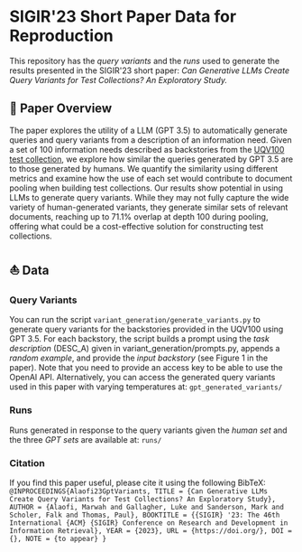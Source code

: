 # SIGIR'23 Short Paper Data for Reproduction 
This repository has the _query variants_ and the _runs_ used to generate the results presented in the SIGIR'23 short paper: 
_Can Generative LLMs Create Query Variants for Test Collections? An Exploratory Study._

## 🔖 Paper Overview 
The paper explores the utility of a LLM (GPT 3.5) to automatically generate queries and query variants from a description of an information need.
Given a set of 100 information needs described as backstories from the [UQV100 test collection](https://figshare.com/articles/dataset/UQV100_An_IR_Test_Collection_With_Query_Variability/3180694),
we explore how similar the queries generated by GPT 3.5 are to those generated by humans.
We quantify the similarity using different metrics and examine how the use of each set would contribute to document pooling when building test collections.
Our results show potential in using LLMs to generate query variants. While they may not fully capture the wide variety of human-generated variants, they generate similar sets of relevant documents, reaching up to 71.1% overlap at depth 100 during pooling,
offering what could be a cost-effective solution for constructing test collections.

## ⛵️ Data 
### Query Variants
You can run the script `variant_generation/generate_variants.py` to generate query variants for the backstories provided in the UQV100 using GPT 3.5.
For each backstory, the script builds a prompt using the _task description_ (DESC_A) given in variant_generation/prompts.py, appends a _random example_, and provide the _input backstory_ (see Figure 1 in the paper).
Note that you need to provide an access key to be able to use the OpenAI API.
Alternatively, you can access the generated query variants used in this paper with varying temperatures at: `gpt_generated_variants/`

### Runs
Runs generated in response to the query variants given the _human set_ and the three _GPT sets_ are available at: `runs/` 

### Citation
If you find this paper useful, please cite it using the following BibTeX:
`@INPROCEEDINGS{Alaofi23GptVariants,
    TITLE = {Can Generative LLMs Create Query Variants for Test Collections? An Exploratory Study},
    AUTHOR = {Alaofi, Marwah and Gallagher, Luke and Sanderson, Mark and Scholer, Falk and Thomas, Paul},
    BOOKTITLE = {{SIGIR} '23: The 46th International {ACM} {SIGIR}
                  Conference on Research and Development in
                  Information Retrieval},
    YEAR = {2023},
    URL = {https://doi.org/},
    DOI = {},
    NOTE = {to appear}
}`

[//]: # ()
[//]: # (## 🤖 Reproduction )

[//]: # (To get the set stats &#40;table 1&#41;)
[//]: # (To reproduce results presented in Fig. 3)
[//]: # (To reproduce evaluation metrics &#40;Table 2&#41;)

[//]: # ()
[//]: # (## Cite the paper)

[//]: # (Marwah Alaofi,Luke Gallagher, Mark Sanderson, Falk Scholer, Paul Thomas. 2023. )
